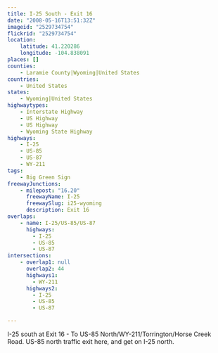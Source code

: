 ```yaml
---
title: I-25 South - Exit 16
date: "2008-05-16T13:51:32Z"
imageid: "2529734754"
flickrid: "2529734754"
location:
    latitude: 41.220286
    longitude: -104.838091
places: []
counties:
    - Laramie County|Wyoming|United States
countries:
    - United States
states:
    - Wyoming|United States
highwaytypes:
    - Interstate Highway
    - US Highway
    - US Highway
    - Wyoming State Highway
highways:
    - I-25
    - US-85
    - US-87
    - WY-211
tags:
    - Big Green Sign
freewayJunctions:
    - milepost: "16.20"
      freewayName: I-25
      freewaySlug: i25-wyoming
      description: Exit 16
overlaps:
    - name: I-25/US-85/US-87
      highways:
        - I-25
        - US-85
        - US-87
intersections:
    - overlap1: null
      overlap2: 44
      highways1:
        - WY-211
      highways2:
        - I-25
        - US-85
        - US-87

---
```

I-25 south at Exit 16 - To US-85 North/WY-211/Torrington/Horse Creek Road.  US-85 north traffic exit here, and get on I-25 north.